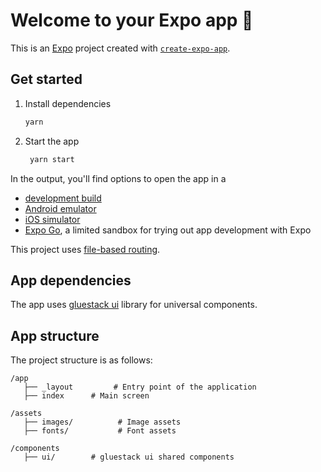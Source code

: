 # Welcome to your Expo app 👋

This is an [Expo](https://expo.dev) project created with [`create-expo-app`](https://www.npmjs.com/package/create-expo-app).

## Get started

1. Install dependencies

   ```bash
   yarn
   ```

2. Start the app

   ```bash
    yarn start
   ```

In the output, you'll find options to open the app in a

- [development build](https://docs.expo.dev/develop/development-builds/introduction/)
- [Android emulator](https://docs.expo.dev/workflow/android-studio-emulator/)
- [iOS simulator](https://docs.expo.dev/workflow/ios-simulator/)
- [Expo Go](https://expo.dev/go), a limited sandbox for trying out app development with Expo

This project uses [file-based routing](https://docs.expo.dev/router/introduction).

## App dependencies

The app uses [gluestack ui](https://gluestack.io/) library for universal components.

## App structure

The project structure is as follows:

```
/app
   ├── _layout         # Entry point of the application
   ├── index      # Main screen

/assets
   ├── images/          # Image assets
   ├── fonts/           # Font assets

/components
   ├── ui/        # gluestack ui shared components
```